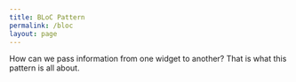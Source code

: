 ```yaml
---
title: BLoC Pattern
permalink: /bloc
layout: page
---
```

How can we pass information from one widget to another? That is what this pattern is all about.